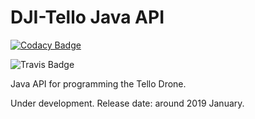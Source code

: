 # DJI-Tello Java API

[![Codacy Badge](https://api.codacy.com/project/badge/Grade/0d1fa49ccd61483dab3cf66438c6b76c)](https://app.codacy.com/app/grofattila/dji-tello?utm_source=github.com&utm_medium=referral&utm_content=grofattila/dji-tello&utm_campaign=Badge_Grade_Dashboard)

![Travis Badge](https://travis-ci.com/grofattila/dji-tello.svg?branch=master)

Java API for programming the Tello Drone. 

Under development. Release date: around 2019 January.
